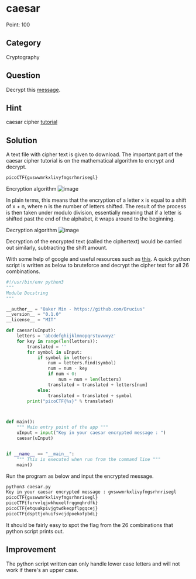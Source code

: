 # caesar

Point: 100

## Category

Cryptography

## Question

Decrypt this [message](https://jupiter.challenges.picoctf.org/static/7d707a443e95054dc4cf30b1d9522ef0/ciphertext).

## Hint

caesar cipher [tutorial](https://privacycanada.net/classical-encryption/caesar-cipher/)

## Solution

A text file with cipher text is given to download. The important part of the caesar cipher tutorial is on the mathematical algorithm to encrypt and decrypt.

```bash 
picoCTF{gvswwmrkxlivyfmgsrhnrisegl}
```

Encryption algorithm
![image](https://mk0privacycanadehyf0.kinstacdn.com/wp-content/uploads/2020/01/enx.png)

In plain terms, this means that the encryption of a letter x is equal to a shift of x + n, where n is the number of letters shifted. The result of the process is then taken under modulo division, essentially meaning that if a letter is shifted past the end of the alphabet, it wraps around to the beginning.

Decryption algorithm
![image](https://mk0privacycanadehyf0.kinstacdn.com/wp-content/uploads/2020/01/dnx.png)

Decryption of the encrypted text (called the ciphertext) would be carried out similarly, subtracting the shift amount.

With some help of google and useful resources such as [this](https://www.tutorialspoint.com/cryptography_with_python/cryptography_with_python_caesar_cipher.htm). A quick python script is written as below to bruteforce and decrypt the cipher text for all 26 combinations.

```python
#!/usr/bin/env python3
"""
Module Docstring
"""

__author__ = "Oaker Min - https://github.com/Brucius"
__version__ = "0.1.0"
__license__ = "MIT"

def caesar(uInput):
    letters = 'abcdefghijklmnopqrstuvwxyz'
    for key in range(len(letters)):
        translated = ''
        for symbol in uInput:
            if symbol in letters:
                num = letters.find(symbol)
                num = num - key
                if num < 0:
                    num = num + len(letters)
                translated = translated + letters[num]
            else:
                translated = translated + symbol
        print("picoCTF{%s}" % translated)



def main():
    """ Main entry point of the app """
    uInput = input("Key in your caesar encrypted message : ")
    caesar(uInput)


if __name__ == "__main__":
    """ This is executed when run from the command line """
    main()
```

Run the program as below and input the encrypted message.
```bash
python3 caesar.py
Key in your caesar encrypted message : gvswwmrkxlivyfmgsrhnrisegl
picoCTF{gvswwmrkxlivyfmgsrhnrisegl}
picoCTF{furvvlqjwkhuxelfrqgmqhrdfk}
picoCTF{etquukpivjgtwdkeqpflpgqcej}
picoCTF{dspttjohuifsvcjdpoekofpbdi}
```

It should be fairly easy to spot the flag from the 26 combinations that python script prints out.

## Improvement

The python script written can only handle lower case letters and will not work if there's an upper case.
